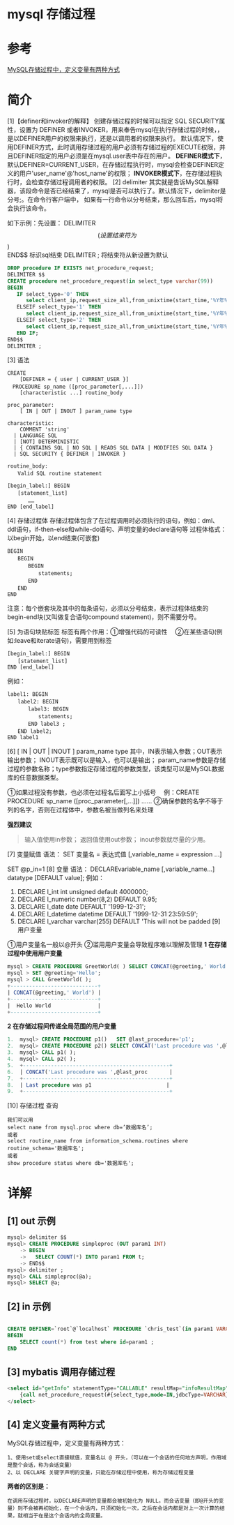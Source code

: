 # mysql 存储过程
# 参考
[MySQL存储过程中，定义变量有两种方式](https://blog.csdn.net/ctx645634642/article/details/77484716)
# 简介
[1]【definer和invoker的解释】
    创建存储过程的时候可以指定 SQL SECURITY属性，设置为 DEFINER 或者INVOKER，用来奉告mysql在执行存储过程的时候，，是以DEFINER用户的权限来执行，还是以调用者的权限来执行。
    默认情况下，使用DEFINER方式，此时调用存储过程的用户必须有存储过程的EXECUTE权限，并且DEFINER指定的用户必须是在mysql.user表中存在的用户。
    **DEFINER模式下**，默认DEFINER=CURRENT_USER，在存储过程执行时，mysql会检查DEFINER定义的用户'user_name'@'host_name'的权限；
    **INVOKER模式下**，在存储过程执行时，会检查存储过程调用者的权限。
[2] delimiter 
其实就是告诉MySQL解释器，该段命令是否已经结束了，mysql是否可以执行了。默认情况下，delimiter是分号;。在命令行客户端中，
如果有一行命令以分号结束，那么回车后，mysql将会执行该命令。

如下示例：先设置：  DELIMITER $$  (设置结束符为 $$)   
                    END$$ 标识sql结束 
                    DELIMITER ;   将结束符从新设置为默认
```sql
DROP procedure IF EXISTS net_procedure_request;
DELIMITER $$
CREATE procedure net_procedure_request(in select_type varchar(99))
BEGIN
   IF select_type='0' THEN
      select client_ip,request_size_all,from_unixtime(start_time,'%Y年%m月%d日-%H时:%i分:%S秒') as startTime from net_table_request;
   ELSEIF select_type='1' THEN
      select client_ip,request_size_all,from_unixtime(start_time,'%Y年%m月%d日-%H时:%i分') as startTime from net_table_request;
   ELSEIF select_type='2' THEN
      select client_ip,request_size_all,from_unixtime(start_time,'%Y年%m月%d日-%H时') as startTime from net_table_request;
   END IF;
END$$
DELIMITER ;
```   
[3] 语法
```
CREATE
    [DEFINER = { user | CURRENT_USER }]
　PROCEDURE sp_name ([proc_parameter[,...]])
    [characteristic ...] routine_body

proc_parameter:
    [ IN | OUT | INOUT ] param_name type

characteristic:
    COMMENT 'string'
  | LANGUAGE SQL
  | [NOT] DETERMINISTIC
  | { CONTAINS SQL | NO SQL | READS SQL DATA | MODIFIES SQL DATA }
  | SQL SECURITY { DEFINER | INVOKER }

routine_body:
　　Valid SQL routine statement

[begin_label:] BEGIN
　　[statement_list]
　　　　……
END [end_label]
```
[4] 存储过程体
存储过程体包含了在过程调用时必须执行的语句，例如：dml、ddl语句，if-then-else和while-do语句、声明变量的declare语句等
过程体格式：以begin开始，以end结束(可嵌套)
```
BEGIN
　　BEGIN
　　　　BEGIN
　　　　　　statements; 
　　　　END
　　END
END
```
注意：每个嵌套块及其中的每条语句，必须以分号结束，表示过程体结束的begin-end块(又叫做复合语句compound statement)，则不需要分号。

[5] 为语句块贴标签
标签有两个作用：①增强代码的可读性 　②在某些语句(例如:leave和iterate语句)，需要用到标签
```
[begin_label:] BEGIN
　　[statement_list]
END [end_label]
```
例如：
```
label1: BEGIN
　　label2: BEGIN
　　　　label3: BEGIN
　　　　　　statements; 
　　　　END label3 ;
　　END label2;
END label1
```
[6] 
[ IN | OUT | INOUT ] param_name type
其中，IN表示输入参数；OUT表示输出参数； INOUT表示既可以是输入，也可以是输出； 
param_name参数是存储过程的参数名称；type参数指定存储过程的参数类型，该类型可以是MySQL数据库的任意数据类型。

①如果过程没有参数，也必须在过程名后面写上小括号
　例：CREATE PROCEDURE sp_name ([proc_parameter[,...]]) ……
②确保参数的名字不等于列的名字，否则在过程体中，参数名被当做列名来处理

**强烈建议**
>输入值使用in参数；
>返回值使用out参数；
>inout参数就尽量的少用。

[7] 变量赋值
语法： SET 变量名 = 表达式值 [,variable_name = expression ...]

SET @p_in=1
[8] 变量 
语法： DECLAREvariable_name [,variable_name...] datatype [DEFAULT value];
例如：
   1.  DECLARE l_int int unsigned default 4000000;  
   2.  DECLARE l_numeric number(8,2) DEFAULT 9.95;  
   3.  DECLARE l_date date DEFAULT '1999-12-31';  
   4.  DECLARE l_datetime datetime DEFAULT '1999-12-31 23:59:59';  
   5.  DECLARE l_varchar varchar(255) DEFAULT 'This will not be padded
[9] 用户变量 

①用户变量名一般以@开头
②滥用用户变量会导致程序难以理解及管理
**1 在存储过程中使用用户变量**
```sql
mysql > CREATE PROCEDURE GreetWorld( ) SELECT CONCAT(@greeting,' World');  
mysql > SET @greeting='Hello';  
mysql > CALL GreetWorld( );  
+----------------------------+  
| CONCAT(@greeting,' World') |  
+----------------------------+  
|  Hello World               |  
+----------------------------+  
```
**2 在存储过程间传递全局范围的用户变量** 
```sql
1.  mysql> CREATE PROCEDURE p1()   SET @last_procedure='p1';  
2.  mysql> CREATE PROCEDURE p2() SELECT CONCAT('Last procedure was ',@last_procedure);  
3.  mysql> CALL p1( );  
4.  mysql> CALL p2( );  
5.  +-----------------------------------------------+  
6.  | CONCAT('Last procedure was ',@last_proc       |  
7.  +-----------------------------------------------+  
8.  | Last procedure was p1                        |  
9.  +-----------------------------------------------+  
```
[10] 存储过程 查询

    我们可以用
    select name from mysql.proc where db=’数据库名’;
    或者
    select routine_name from information_schema.routines where routine_schema='数据库名';
    或者
    show procedure status where db='数据库名';


# 详解

## [1] out 示例

```sql
mysql> delimiter $$
mysql> CREATE PROCEDURE simpleproc (OUT param1 INT)
    -> BEGIN
    ->   SELECT COUNT(*) INTO param1 FROM t;
    -> END$$
mysql> delimiter ;
mysql> CALL simpleproc(@a);
mysql> SELECT @a;

```
## [2] in 示例
```sql

CREATE DEFINER=`root`@`localhost` PROCEDURE `chris_test`(in param1 VARCHAR(11))
BEGIN
	SELECT count(*) from test where id=param1 ;
END
```
## [3] mybatis 调用存储过程

```sql
<select id="getInfo" statementType="CALLABLE" resultMap="infoResultMap" parameterType="java.util.HashMap">
	{call net_procedure_request(#{select_type,mode=IN,jdbcType=VARCHAR},#{client_ip,mode=IN,jdbcType=VARCHAR})}
</select>

```
## [4]  定义变量有两种方式
MySQL存储过程中，定义变量有两种方式：
   
    1、使用set或select直接赋值，变量名以 @ 开头，（可以在一个会话的任何地方声明，作用域是整个会话，称为会话变量）
    2、以 DECLARE 关键字声明的变量，只能在存储过程中使用，称为存储过程变量

**两者的区别是：**

    在调用存储过程时，以DECLARE声明的变量都会被初始化为 NULL。而会话变量（即@开头的变量）则不会被再初始化，在一个会话内，只须初始化一次，之后在会话内都是对上一次计算的结果，就相当于在是这个会话内的全局变量。


